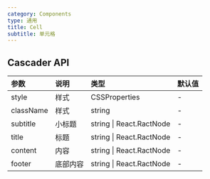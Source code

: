```yaml
---
category: Components
type: 通用
title: Cell
subtitle: 单元格
---
```


## Cascader API

| 参数      | 说明           | 类型          | 默认值 |
| :-------- | :------------- | :------------ | :----- |
| style     | 样式            | CSSProperties | -      |
| className | 样式            | string        | -      |
| subtitle  | 小标题          | string \| React.RactNode        | -      |
| title     | 标题            | string \| React.RactNode        | -      |
| content   | 内容            | string \| React.RactNode     | -      |
| footer    | 底部内容        | string \| React.RactNode  | -  |
